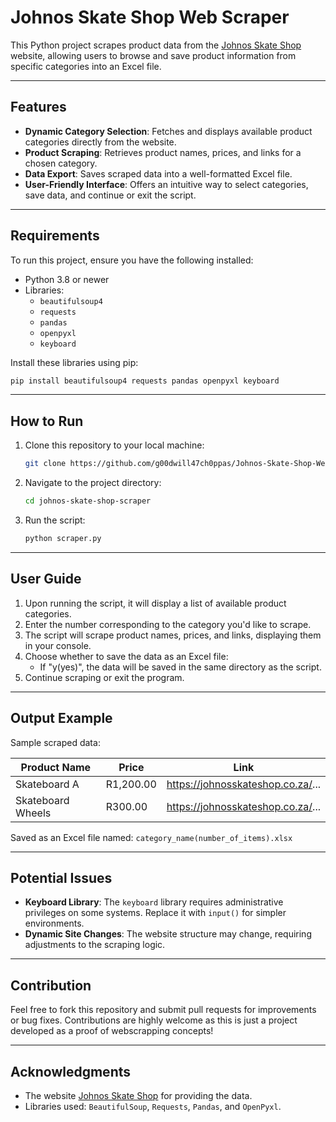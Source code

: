# Johnos Skate Shop Web Scraper

This Python project scrapes product data from the [Johnos Skate Shop](https://johnosskateshop.co.za/) website, allowing users to browse and save product information from specific categories into an Excel file.

---

## Features

- **Dynamic Category Selection**: Fetches and displays available product categories directly from the website.
- **Product Scraping**: Retrieves product names, prices, and links for a chosen category.
- **Data Export**: Saves scraped data into a well-formatted Excel file.
- **User-Friendly Interface**: Offers an intuitive way to select categories, save data, and continue or exit the script.

---

## Requirements

To run this project, ensure you have the following installed:

- Python 3.8 or newer
- Libraries:
  - `beautifulsoup4`
  - `requests`
  - `pandas`
  - `openpyxl`
  - `keyboard`

Install these libraries using pip:

```bash
pip install beautifulsoup4 requests pandas openpyxl keyboard
```

---

## How to Run

1. Clone this repository to your local machine:
   ```bash
   git clone https://github.com/g00dwill47ch0ppas/Johnos-Skate-Shop-Webscrapper/tree/main
   ```
2. Navigate to the project directory:
   ```bash
   cd johnos-skate-shop-scraper
   ```
3. Run the script:
   ```bash
   python scraper.py
   ```

---

## User Guide

1. Upon running the script, it will display a list of available product categories.
2. Enter the number corresponding to the category you'd like to scrape.
3. The script will scrape product names, prices, and links, displaying them in your console.
4. Choose whether to save the data as an Excel file:
   - If "y(yes)", the data will be saved in the same directory as the script.
5. Continue scraping or exit the program.

---

## Output Example

Sample scraped data:

| Product Name       | Price    | Link                              |
|--------------------|----------|-----------------------------------|
| Skateboard A       | R1,200.00| https://johnosskateshop.co.za/... |
| Skateboard Wheels  | R300.00  | https://johnosskateshop.co.za/... |

Saved as an Excel file named: `category_name(number_of_items).xlsx`

---

## Potential Issues

- **Keyboard Library**: The `keyboard` library requires administrative privileges on some systems. Replace it with `input()` for simpler environments.
- **Dynamic Site Changes**: The website structure may change, requiring adjustments to the scraping logic.

---

## Contribution

Feel free to fork this repository and submit pull requests for improvements or bug fixes. Contributions are highly welcome as this is just a project developed as a proof of webscrapping concepts!

---

## Acknowledgments

- The website [Johnos Skate Shop](https://johnosskateshop.co.za/) for providing the data.
- Libraries used: `BeautifulSoup`, `Requests`, `Pandas`, and `OpenPyxl`.


